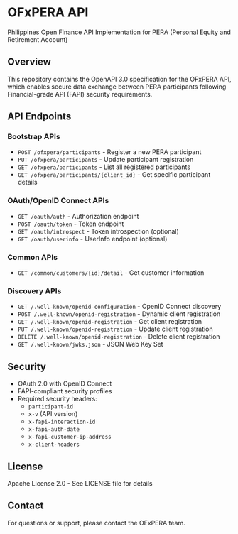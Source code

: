# OFxPERA API

Philippines Open Finance API Implementation for PERA (Personal Equity and Retirement Account)

## Overview

This repository contains the OpenAPI 3.0 specification for the OFxPERA API, which enables secure data exchange between PERA participants following Financial-grade API (FAPI) security requirements.

## API Endpoints

### Bootstrap APIs
- `POST /ofxpera/participants` - Register a new PERA participant
- `PUT /ofxpera/participants` - Update participant registration
- `GET /ofxpera/participants` - List all registered participants
- `GET /ofxpera/participants/{client_id}` - Get specific participant details

### OAuth/OpenID Connect APIs
- `GET /oauth/auth` - Authorization endpoint
- `POST /oauth/token` - Token endpoint
- `GET /oauth/introspect` - Token introspection (optional)
- `GET /oauth/userinfo` - UserInfo endpoint (optional)

### Common APIs
- `GET /common/customers/{id}/detail` - Get customer information

### Discovery APIs
- `GET /.well-known/openid-configuration` - OpenID Connect discovery
- `POST /.well-known/openid-registration` - Dynamic client registration
- `GET /.well-known/openid-registration` - Get client registration
- `PUT /.well-known/openid-registration` - Update client registration
- `DELETE /.well-known/openid-registration` - Delete client registration
- `GET /.well-known/jwks.json` - JSON Web Key Set

## Security

- OAuth 2.0 with OpenID Connect
- FAPI-compliant security profiles
- Required security headers:
  - `participant-id`
  - `x-v` (API version)
  - `x-fapi-interaction-id`
  - `x-fapi-auth-date`
  - `x-fapi-customer-ip-address`
  - `x-client-headers`

## License

Apache License 2.0 - See LICENSE file for details

## Contact

For questions or support, please contact the OFxPERA team.
